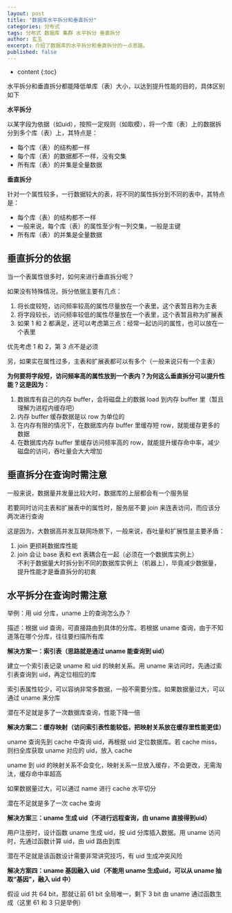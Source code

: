 ```yaml
---
layout: post
title: "数据库水平拆分和垂直拆分"
categories: 分布式
tags: 分布式 数据库 集群 水平拆分 垂直拆分
author: 玄玉
excerpt: 介绍了数据库的水平拆分和垂直拆分的一点思路。
published: false
---
```


* content
{:toc}


水平拆分和垂直拆分都能降低单库（表）大小，以达到提升性能的目的，具体区别如下

**水平拆分**

以某字段为依据（如uid），按照一定规则（如取模），将一个库（表）上的数据拆分到多个库（表）上，其特点是：

* 每个库（表）的结构都一样
* 每个库（表）的数据都不一样，没有交集
* 所有库（表）的并集是全量数据

**垂直拆分**

针对一个属性较多，一行数据较大的表，将不同的属性拆分到不同的表中，其特点是：

* 每个库（表）的结构都不一样
* 一般来说，每个库（表）的属性至少有一列交集，一般是主键
* 所有库（表）的并集是全量数据

## 垂直拆分的依据

当一个表属性很多时，如何来进行垂直拆分呢？

如果没有特殊情况，拆分依据主要有几点：

1. 将长度较短，访问频率较高的属性尽量放在一个表里，这个表暂且称为主表
2. 将字段较长，访问频率较低的属性尽量放在一个表里，这个表暂且称为扩展表
3. 如果 1 和 2 都满足，还可以考虑第三点：经常一起访问的属性，也可以放在一个表里

优先考虑 1 和 2，第 3 点不是必须

另，如果实在属性过多，主表和扩展表都可以有多个（一般来说只有一个主表）

**为何要将字段短，访问频率高的属性放到一个表内？为何这么垂直拆分可以提升性能？这是因为：**

1. 数据库有自己的内存 buffer，会将磁盘上的数据 load 到内存 buffer 里（暂且理解为进程内缓存吧）
2. 内存 buffer 缓存数据是以 row 为单位的
3. 在内存有限的情况下，在数据库内存 buffer 里缓存短 row，就能缓存更多的数据
4. 在数据库内存 buffer 里缓存访问频率高的 row，就能提升缓存命中率，减少磁盘的访问，吞吐量会大大增加

## 垂直拆分在查询时需注意

一般来说，数据量并发量比较大时，数据库的上层都会有一个服务层

若要同时访问主表和扩展表中的属性时，服务层不要 join 来连表访问，而应该分两次进行查询

这是因为，大数据高并发互联网场景下，一般来说，吞吐量和扩展性是主要矛盾：

1. join 更损耗数据库性能
2. join 会让 base 表和 ext 表耦合在一起（必须在一个数据库实例上）<br/>
   不利于数据量大时拆分到不同的数据库实例上（机器上），毕竟减少数据量，提升性能才是垂直拆分的初衷

## 水平拆分在查询时需注意

举例：用 uid 分库，uname 上的查询怎么办？

描述：根据 uid 查询，可直接路由到具体的分库。若根据 uname 查询，由于不知道落在哪个分库，往往要扫描所有库

**解决方案一：索引表（思路就是通过 uname 能查询到 uid）**

建立一个索引表记录 uname 和 uid 的映射关系。用 uname 来访问时，先通过索引表查询到 uid，再定位相应的库

索引表属性较少，可以容纳非常多数据，一般不需要分库。如果数据量过大，可以通过 uname 来分库

潜在不足就是多了一次数据库查询，性能下降一倍

**解决方案二：缓存映射（访问索引表性能较低，把映射关系放在缓存里性能更佳）**

uname 查询先到 cache 中查询 uid，再根据 uid 定位数据库。若 cache miss，则扫全库获取 uname 对应的 uid，放入 cache

uname 到 uid 的映射关系不会变化，映射关系一旦放入缓存，不会更改，无需淘汰，缓存命中率超高

如果数据量过大，可以通过 name 进行 cache 水平切分

潜在不足就是多了一次 cache 查询

**解决方案三：uname 生成 uid（不进行远程查询，由 uname 直接得到uid）**

用户注册时，设计函数 uname 生成 uid，按 uid 分库插入数据。用 uname 访问时，先通过函数计算 uid，由 uid 路由到库

潜在不足就是该函数设计需要非常讲究技巧，有 uid 生成冲突风险

**解决方案四：uname 基因融入 uid（不能用 uname 生成uid，可以从 uname 抽取“基因”，融入 uid 中）**

假设 uid 共 64 bit，那就让前 61 bit 全局唯一，剩下 3 bit 由 uname 通过函数生成（这里 61 和 3 只是举例）